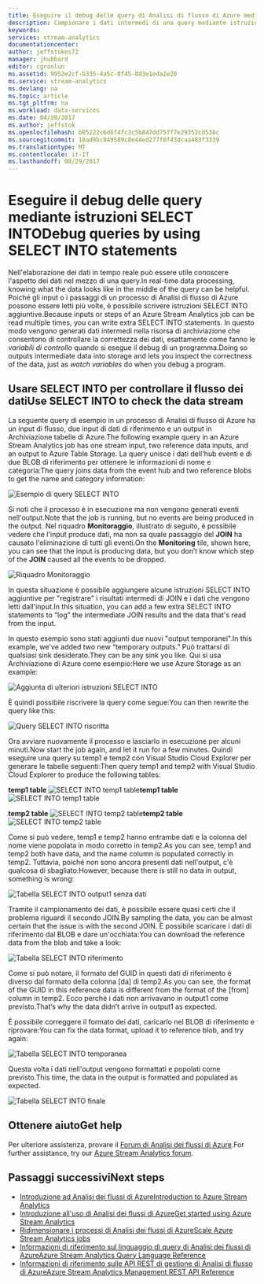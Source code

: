 ```yaml
---
title: Eseguire il debug delle query di Analisi di flusso di Azure mediante SELECT INTO | Documentazione Microsoft
description: Campionare i dati intermedi di una query mediante istruzioni SELECT INTO in Analisi di flusso
keywords: 
services: stream-analytics
documentationcenter: 
author: jeffstokes72
manager: jhubbard
editor: cgronlun
ms.assetid: 9952e2cf-b335-4a5c-8f45-8d3e1eda2e20
ms.service: stream-analytics
ms.devlang: na
ms.topic: article
ms.tgt_pltfrm: na
ms.workload: data-services
ms.date: 04/20/2017
ms.author: jeffstok
ms.openlocfilehash: b05222c6d6f4fc2c5b847dd75ff7e29352cd538c
ms.sourcegitcommit: 18ad9bc049589c8e44ed277f8f43dcaa483f3339
ms.translationtype: MT
ms.contentlocale: it-IT
ms.lasthandoff: 08/29/2017
---
```

# <a name="debug-queries-by-using-select-into-statements"></a><span data-ttu-id="c5e7b-103">Eseguire il debug delle query mediante istruzioni SELECT INTO</span><span class="sxs-lookup"><span data-stu-id="c5e7b-103">Debug queries by using SELECT INTO statements</span></span>

<span data-ttu-id="c5e7b-104">Nell'elaborazione dei dati in tempo reale può essere utile conoscere l'aspetto dei dati nel mezzo di una query.</span><span class="sxs-lookup"><span data-stu-id="c5e7b-104">In real-time data processing, knowing what the data looks like in the middle of the query can be helpful.</span></span> <span data-ttu-id="c5e7b-105">Poiché gli input o i passaggi di un processo di Analisi di flusso di Azure possono essere letti più volte, è possibile scrivere istruzioni SELECT INTO aggiuntive.</span><span class="sxs-lookup"><span data-stu-id="c5e7b-105">Because inputs or steps of an Azure Stream Analytics job can be read multiple times, you can write extra SELECT INTO statements.</span></span> <span data-ttu-id="c5e7b-106">In questo modo vengono generati dati intermedi nella risorsa di archiviazione che consentono di controllare la correttezza dei dati, esattamente come fanno le *variabili di controllo* quando si esegue il debug di un programma.</span><span class="sxs-lookup"><span data-stu-id="c5e7b-106">Doing so outputs intermediate data into storage and lets you inspect the correctness of the data, just as *watch variables* do when you debug a program.</span></span>

## <a name="use-select-into-to-check-the-data-stream"></a><span data-ttu-id="c5e7b-107">Usare SELECT INTO per controllare il flusso dei dati</span><span class="sxs-lookup"><span data-stu-id="c5e7b-107">Use SELECT INTO to check the data stream</span></span>

<span data-ttu-id="c5e7b-108">La seguente query di esempio in un processo di Analisi di flusso di Azure ha un input di flusso, due input di dati di riferimento e un output in Archiviazione tabelle di Azure.</span><span class="sxs-lookup"><span data-stu-id="c5e7b-108">The following example query in an Azure Stream Analytics job has one stream input, two reference data inputs, and an output to Azure Table Storage.</span></span> <span data-ttu-id="c5e7b-109">La query unisce i dati dell'hub eventi e di due BLOB di riferimento per ottenere le informazioni di nome e categoria:</span><span class="sxs-lookup"><span data-stu-id="c5e7b-109">The query joins data from the event hub and two reference blobs to get the name and category information:</span></span>

![Esempio di query SELECT INTO](./media/stream-analytics-select-into/stream-analytics-select-into-query1.png)

<span data-ttu-id="c5e7b-111">Si noti che il processo è in esecuzione ma non vengono generati eventi nell'output.</span><span class="sxs-lookup"><span data-stu-id="c5e7b-111">Note that the job is running, but no events are being produced in the output.</span></span> <span data-ttu-id="c5e7b-112">Nel riquadro **Monitoraggio**, illustrato di seguito, è possibile vedere che l'input produce dati, ma non sa quale passaggio del **JOIN** ha causato l'eliminazione di tutti gli eventi.</span><span class="sxs-lookup"><span data-stu-id="c5e7b-112">On the **Monitoring** tile, shown here, you can see that the input is producing data, but you don’t know which step of the **JOIN** caused all the events to be dropped.</span></span>

![Riquadro Monitoraggio](./media/stream-analytics-select-into/stream-analytics-select-into-monitor.png)
 
<span data-ttu-id="c5e7b-114">In questa situazione è possibile aggiungere alcune istruzioni SELECT INTO aggiuntive per "registrare" i risultati intermedi di JOIN e i dati che vengono letti dall'input.</span><span class="sxs-lookup"><span data-stu-id="c5e7b-114">In this situation, you can add a few extra SELECT INTO statements to “log” the intermediate JOIN results and the data that's read from the input.</span></span>

<span data-ttu-id="c5e7b-115">In questo esempio sono stati aggiunti due nuovi "output temporanei".</span><span class="sxs-lookup"><span data-stu-id="c5e7b-115">In this example, we've added two new “temporary outputs.”</span></span> <span data-ttu-id="c5e7b-116">Può trattarsi di qualsiasi sink desiderato.</span><span class="sxs-lookup"><span data-stu-id="c5e7b-116">They can be any sink you like.</span></span> <span data-ttu-id="c5e7b-117">Qui si usa Archiviazione di Azure come esempio:</span><span class="sxs-lookup"><span data-stu-id="c5e7b-117">Here we use Azure Storage as an example:</span></span>

![Aggiunta di ulteriori istruzioni SELECT INTO](./media/stream-analytics-select-into/stream-analytics-select-into-outputs.png)

<span data-ttu-id="c5e7b-119">È quindi possibile riscrivere la query come segue:</span><span class="sxs-lookup"><span data-stu-id="c5e7b-119">You can then rewrite the query like this:</span></span>

![Query SELECT INTO riscritta](./media/stream-analytics-select-into/stream-analytics-select-into-query2.png)

<span data-ttu-id="c5e7b-121">Ora avviare nuovamente il processo e lasciarlo in esecuzione per alcuni minuti.</span><span class="sxs-lookup"><span data-stu-id="c5e7b-121">Now start the job again, and let it run for a few minutes.</span></span> <span data-ttu-id="c5e7b-122">Quindi eseguire una query su temp1 e temp2 con Visual Studio Cloud Explorer per generare le tabelle seguenti:</span><span class="sxs-lookup"><span data-stu-id="c5e7b-122">Then query temp1 and temp2 with Visual Studio Cloud Explorer to produce the following tables:</span></span>

<span data-ttu-id="c5e7b-123">**temp1 table**
![SELECT INTO temp1 table](./media/stream-analytics-select-into/stream-analytics-select-into-temp-table-1.png)</span><span class="sxs-lookup"><span data-stu-id="c5e7b-123">**temp1 table**
![SELECT INTO temp1 table](./media/stream-analytics-select-into/stream-analytics-select-into-temp-table-1.png)</span></span>

<span data-ttu-id="c5e7b-124">**temp2 table**
![SELECT INTO temp2 table](./media/stream-analytics-select-into/stream-analytics-select-into-temp-table-2.png)</span><span class="sxs-lookup"><span data-stu-id="c5e7b-124">**temp2 table**
![SELECT INTO temp2 table](./media/stream-analytics-select-into/stream-analytics-select-into-temp-table-2.png)</span></span>

<span data-ttu-id="c5e7b-125">Come si può vedere, temp1 e temp2 hanno entrambe dati e la colonna del nome viene popolata in modo corretto in temp2.</span><span class="sxs-lookup"><span data-stu-id="c5e7b-125">As you can see, temp1 and temp2 both have data, and the name column is populated correctly in temp2.</span></span> <span data-ttu-id="c5e7b-126">Tuttavia, poiché non sono ancora presenti dati nell'output, c'è qualcosa di sbagliato:</span><span class="sxs-lookup"><span data-stu-id="c5e7b-126">However, because there is still no data in output, something is wrong:</span></span>

![Tabella SELECT INTO output1 senza dati](./media/stream-analytics-select-into/stream-analytics-select-into-out-table-1.png)

<span data-ttu-id="c5e7b-128">Tramite il campionamento dei dati, è possibile essere quasi certi che il problema riguardi il secondo JOIN.</span><span class="sxs-lookup"><span data-stu-id="c5e7b-128">By sampling the data, you can be almost certain that the issue is with the second JOIN.</span></span> <span data-ttu-id="c5e7b-129">È possibile scaricare i dati di riferimento dal BLOB e dare un'occhiata:</span><span class="sxs-lookup"><span data-stu-id="c5e7b-129">You can download the reference data from the blob and take a look:</span></span>

![Tabella SELECT INTO riferimento](./media/stream-analytics-select-into/stream-analytics-select-into-ref-table-1.png)

<span data-ttu-id="c5e7b-131">Come si può notare, il formato del GUID in questi dati di riferimento è diverso dal formato della colonna [da] di temp2.</span><span class="sxs-lookup"><span data-stu-id="c5e7b-131">As you can see, the format of the GUID in this reference data is different from the format of the [from] column in temp2.</span></span> <span data-ttu-id="c5e7b-132">Ecco perché i dati non arrivavano in output1 come previsto.</span><span class="sxs-lookup"><span data-stu-id="c5e7b-132">That’s why the data didn’t arrive in output1 as expected.</span></span>

<span data-ttu-id="c5e7b-133">È possibile correggere il formato dei dati, caricarlo nel BLOB di riferimento e riprovare:</span><span class="sxs-lookup"><span data-stu-id="c5e7b-133">You can fix the data format, upload it to reference blob, and try again:</span></span>

![Tabella SELECT INTO temporanea](./media/stream-analytics-select-into/stream-analytics-select-into-ref-table-2.png)

<span data-ttu-id="c5e7b-135">Questa volta i dati nell'output vengono formattati e popolati come previsto.</span><span class="sxs-lookup"><span data-stu-id="c5e7b-135">This time, the data in the output is formatted and populated as expected.</span></span>

![Tabella SELECT INTO finale](./media/stream-analytics-select-into/stream-analytics-select-into-final-table.png)


## <a name="get-help"></a><span data-ttu-id="c5e7b-137">Ottenere aiuto</span><span class="sxs-lookup"><span data-stu-id="c5e7b-137">Get help</span></span>

<span data-ttu-id="c5e7b-138">Per ulteriore assistenza, provare il [Forum di Analisi dei flussi di Azure](https://social.msdn.microsoft.com/Forums/en-US/home?forum=AzureStreamAnalytics).</span><span class="sxs-lookup"><span data-stu-id="c5e7b-138">For further assistance, try our [Azure Stream Analytics forum](https://social.msdn.microsoft.com/Forums/en-US/home?forum=AzureStreamAnalytics).</span></span>

## <a name="next-steps"></a><span data-ttu-id="c5e7b-139">Passaggi successivi</span><span class="sxs-lookup"><span data-stu-id="c5e7b-139">Next steps</span></span>

* [<span data-ttu-id="c5e7b-140">Introduzione ad Analisi dei flussi di Azure</span><span class="sxs-lookup"><span data-stu-id="c5e7b-140">Introduction to Azure Stream Analytics</span></span>](stream-analytics-introduction.md)
* [<span data-ttu-id="c5e7b-141">Introduzione all'uso di Analisi dei flussi di Azure</span><span class="sxs-lookup"><span data-stu-id="c5e7b-141">Get started using Azure Stream Analytics</span></span>](stream-analytics-real-time-fraud-detection.md)
* [<span data-ttu-id="c5e7b-142">Ridimensionare i processi di Analisi dei flussi di Azure</span><span class="sxs-lookup"><span data-stu-id="c5e7b-142">Scale Azure Stream Analytics jobs</span></span>](stream-analytics-scale-jobs.md)
* [<span data-ttu-id="c5e7b-143">Informazioni di riferimento sul linguaggio di query di Analisi dei flussi di Azure</span><span class="sxs-lookup"><span data-stu-id="c5e7b-143">Azure Stream Analytics Query Language Reference</span></span>](https://msdn.microsoft.com/library/azure/dn834998.aspx)
* [<span data-ttu-id="c5e7b-144">Informazioni di riferimento sulle API REST di gestione di Analisi di flusso di Azure</span><span class="sxs-lookup"><span data-stu-id="c5e7b-144">Azure Stream Analytics Management REST API Reference</span></span>](https://msdn.microsoft.com/library/azure/dn835031.aspx)

